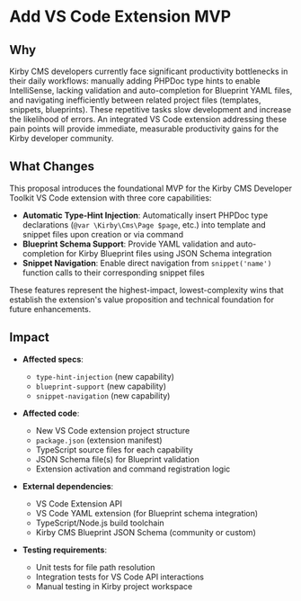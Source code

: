 # Add VS Code Extension MVP

## Why

Kirby CMS developers currently face significant productivity bottlenecks in their daily workflows: manually adding PHPDoc type hints to enable IntelliSense, lacking validation and auto-completion for Blueprint YAML files, and navigating inefficiently between related project files (templates, snippets, blueprints). These repetitive tasks slow development and increase the likelihood of errors. An integrated VS Code extension addressing these pain points will provide immediate, measurable productivity gains for the Kirby developer community.

## What Changes

This proposal introduces the foundational MVP for the Kirby CMS Developer Toolkit VS Code extension with three core capabilities:

- **Automatic Type-Hint Injection**: Automatically insert PHPDoc type declarations (`@var \Kirby\Cms\Page $page`, etc.) into template and snippet files upon creation or via command
- **Blueprint Schema Support**: Provide YAML validation and auto-completion for Kirby Blueprint files using JSON Schema integration
- **Snippet Navigation**: Enable direct navigation from `snippet('name')` function calls to their corresponding snippet files

These features represent the highest-impact, lowest-complexity wins that establish the extension's value proposition and technical foundation for future enhancements.

## Impact

- **Affected specs**:
  - `type-hint-injection` (new capability)
  - `blueprint-support` (new capability)
  - `snippet-navigation` (new capability)

- **Affected code**:
  - New VS Code extension project structure
  - `package.json` (extension manifest)
  - TypeScript source files for each capability
  - JSON Schema file(s) for Blueprint validation
  - Extension activation and command registration logic

- **External dependencies**:
  - VS Code Extension API
  - VS Code YAML extension (for Blueprint schema integration)
  - TypeScript/Node.js build toolchain
  - Kirby CMS Blueprint JSON Schema (community or custom)

- **Testing requirements**:
  - Unit tests for file path resolution
  - Integration tests for VS Code API interactions
  - Manual testing in Kirby project workspace
